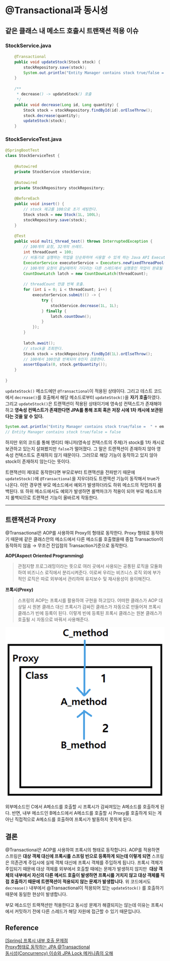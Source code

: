 # @Transactional과 동시성

## 같은 클래스 내 메소드 호출시 트랜잭션 적용 이슈 
### StockService.java
```java
	@Transactional
	public void updateStock(Stock stock) {
		stockRepository.save(stock);
		System.out.println("Entity Manager contains stock true/false =  " + em.contains(stock));
	}

	/**
	 * decrease() -> updateStock() 호출
	 */
	public void decrease(Long id, Long quantity) {
		Stock stock = stockRepository.findById(id).orElseThrow();
		stock.decrease(quantity);
		updateStock(stock);
	}
```

### StockServiceTest.java
```java
@SpringBootTest
class StockServiceTest {

	@Autowired
	private StockService stockService;

	@Autowired
	private StockRepository stockRepository;

	@BeforeEach
	public void insert() {
		// stock 재고를 100으로 초기 세팅한다.
		Stock stock = new Stock(1L, 100L);
		stockRepository.save(stock);
	}

	@Test
	public void multi_thread_test() throws InterruptedException {
		// 100개의 요청, 32개의 쓰레드.
		int threadCount = 100;
		// 비동기로 실행하는 작업을 단순화하여 사용할 수 있게 하는 Java API ExecutorService.
		ExecutorService executorService = Executors.newFixedThreadPool(32);
		// 100개의 요청이 끝날때까지 기다리는 다른 스레드에서 실행중인 작업이 완료될 때까지 기다리도록 하는 클래스 CountDownLatch.
		CountDownLatch latch = new CountDownLatch(threadCount);

		// threadCount 만큼 반복 호출.
		for (int i = 0; i < threadCount; i++) {
			executorService.submit(() -> {
				try {
					stockService.decrease(1L, 1L);
				} finally {
					latch.countDown();
				}
			});
		}

		latch.await();
		// stock을 조회한다.
		Stock stock = stockRepository.findById(1L).orElseThrow();
		// 100에서 100만큼 반복되어 0인지 검증한다.
		assertEquals(0, stock.getQuantity());
	}

}
```

`updateStock()` 메소드에만 `@Transactional`이 적용된 상태이다. 그리고 테스트 코드에서 `decrease()`를 호출해서 해당 메소드로부터 `updateStock()`을 **자기 호출**하였다. 그리고 `updateStock()`은 트랜잭션이 적용된 상태이기에 영속성 컨텍스트가 존재해야 하고 **영속성 컨텍스트가 존재한다면 JPA를 통해 조회 혹은 저장 시에 1차 캐시에 보관된다는 것을 알 수 있다.**

```java
System.out.println("Entity Manager contains stock true/false =  " + em.contains(stock));
// Entity Manager contains stock true/false = false
```

하지만 위의 코드를 통해 엔티티 매니저(영속성 컨텍스트의 주체)가 stock를 1차 캐시로 보관하고 있는지 살펴봤지만 `false`가 떨어졌다. 그 말은 트랜잭션이 존재하지 않아 영속성 컨텍스트도 존재하지 않기 때문이다. 그러므로 해당 기능이 동작하고 있지 않아 stock이 존재하지 않는다는 뜻이다.

트랜잭션이 제대로 동작한다면 부모로부터 트랜잭션을 전파받기 때문에 `updateStock()`에 `@Transactional`을 지우더라도 트랜잭션 기능이 동작해서 true가 나온다. 이런 경우엔 부모 메소드에서 예외가 발생하더라도 하위 메소드의 작업까지 롤백된다. 또 하위 메소드에서도 예외가 발생하면 롤백마크가 적용이 되어 부모 메소드까지 롤백되므로 트랜잭션 기능이 올바르게 작동한다.

---

## 트랜잭션과 Proxy

@Transactional은 AOP를 사용하여 Proxy의 형태로 동작한다. Proxy 형태로 동작하기 때문에 같은 클래스안의 메소드에서 다른 메소드를 호출했을때 중첩 Transaction이 동작하지 않음 → 무조건 진입점의 Transaction기준으로 동작한다.

**AOP(Aspect Oriented Programming)**

> 관점지향 프로그래밍이라는 뜻으로 여러 곳에서 사용되는 공통된 로직을 모듈화하여 비즈니스 로직에서 분리시켜준다. 이로써 우리는 비즈니스 로직 외에 부가적인 로직은 따로 외부에서 관리하여 유지보수 및 재사용성이 용이해진다.
>

**프록시(Proxy)**

> 스프링의 AOP는 프록시를 활용하여 구현을 하고있다. 어떠한 클래스가 AOP 대상일 시 원본 클래스 대신 프록시가 감싸진 클래스가 자동으로 만들어져 프록시 클래스가 빈에 등록이 된다. 이렇게 빈에 등록된 프록시 클래스는 원본 클래스가 호출될 시 자동으로 바꿔서 사용해준다.
>

<img src="./images/proxy.png" width="600px"/>

외부메소드인 C에서 A메소드를 호출할 시 프록시가 감싸져있는 A메소드를 호출하게 된다. 반면, 내부 메소드인 B메소드에서 A메소드를 호출할 시 Proxy를 호출하게 되는 게 아닌 직접적으로 A메소드를 호출하여 프록시가 발동하지 못하게 된다.


## 결론
@Transactional은 AOP를 사용하여 프록시의 형태로 동작합니다. 
AOP를 적용하면 스프링은 **대상 객체 대신에 프록시를 스프링 빈으로 등록하게 되는데 이렇게 되면** 스프링은 의존관계 주입시에 실제 객체 대신에 프록시 객체를 주입하게 됩니다. 
프록시 객체가 주입되기 때문에 대상 객체를 외부에서 호출할 때에는 문제가 발생하지 않지만  **대상 객체의 내부에서 자신의 다른 메서드 호출이 발생하면 프록시를 거치지 않고 대상 객체를 직접 호출하기 때문에 트랜잭션이 적용되지 않는 문제가 발생합니다**. 
위 코드에서도 `decrease()`  내부에서 @Transactional이 적용되어 있는 `updateStock()` 를 호출하기 때문에 동일한 현상이 발생합니다.



부모 메소드인 트랙잭션만 적용한다고 동시성 문제가 해결되지는 않는데 이유는 프록시에서 커밋하기 전에 다른 스레드가 해당 자원에 접근할 수 있기 때문입니다.



## Reference 
[[Spring] 프록시 내부 호출 문제점](https://hyuuny.tistory.com/186)    
[Proxy형태로 동작하는 JPA @Transactional](https://cobbybb.tistory.com/17)  
[동시성(Concurrency) 이슈와 JPA Lock 메커니즘의 오해](https://stir.tistory.com/251)